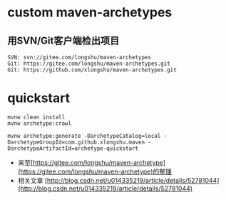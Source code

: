 # custom maven-archetypes

## 用SVN/Git客户端检出项目

```
SVN: svn://gitee.com/longshu/maven-archetypes
Git: https://gitee.com/longshu/maven-archetypes.git
Git: https://github.com/xlongshu/maven-archetypes.git
```

# quickstart
```
mvnw clean install
mvnw archetype:crawl

mvnw archetype:generate -DarchetypeCatalog=local -DarchetypeGroupId=com.github.xlongshu.maven -DarchetypeArtifactId=archetype-quickstart

```

- 来至[https://gitee.com/longshu/maven-archetype](https://gitee.com/longshu/maven-archetype)的整理
- 相关文章 [http://blog.csdn.net/u014335219/article/details/52781044](http://blog.csdn.net/u014335219/article/details/52781044)
